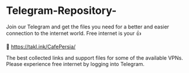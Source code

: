# Telegram-Repository-
Join our Telegram and get the files you need for a better and easier connection to the internet world. Free internet is your 👍

💯 https://takl.ink/CafePersia/

The best collected links and support files for some of the available VPNs. Please experience free internet by logging into Telegram.

